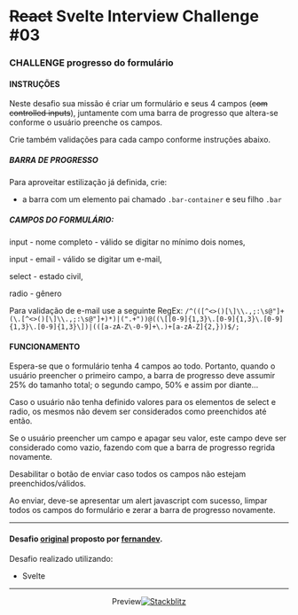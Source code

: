 # ~~React~~ Svelte Interview Challenge #03

### CHALLENGE progresso do formulário

#### INSTRUÇÕES

Neste desafio sua missão é criar um formulário e seus 4 campos (~~com controlled inputs~~),
juntamente com uma barra de progresso que altera-se conforme o usuário preenche os campos.

Crie também validações para cada campo conforme instruções abaixo.

##### BARRA DE PROGRESSO

Para aproveitar estilização já definida, crie:

- a barra com um elemento pai chamado `.bar-container` e seu filho `.bar`

##### CAMPOS DO FORMULÁRIO:

input - nome completo - válido se digitar no mínimo dois nomes,

input - email - válido se digitar um e-mail,

select - estado civil,

radio - gênero

Para validação de e-mail use a seguinte RegEx: `/^(([^<>()[\]\\.,;:\s@"]+(\.[^<>()[\]\\.,;:\s@"]+)*)|(".+"))@((\[[0-9]{1,3}\.[0-9]{1,3}\.[0-9]{1,3}\.[0-9]{1,3}\])|(([a-zA-Z\-0-9]+\.)+[a-zA-Z]{2,}))$/;`

#### FUNCIONAMENTO

Espera-se que o formulário tenha 4 campos ao todo. Portanto, quando o usuário preencher
o primeiro campo, a barra de progresso deve assumir 25% do tamanho total;
o segundo campo, 50% e assim por diante...

Caso o usuário não tenha definido valores para os elementos de select e radio,
os mesmos não devem ser considerados como preenchidos até então.

Se o usuário preencher um campo e apagar seu valor, este campo deve ser considerado como vazio,
fazendo com que a barra de progresso regrida novamente.

Desabilitar o botão de enviar caso todos os campos não estejam preenchidos/válidos.

Ao enviar, deve-se apresentar um alert javascript com sucesso, limpar todos os campos
do formulário e zerar a barra de progresso novamente.

---

#### Desafio [original](https://github.com/nandokferrari/fernandev-react-challenge-03) proposto por [fernandev](https://youtube.com/@fernandev1).

Desafio realizado utilizando:

- Svelte

---

<div style="display: flex; align-items: center; justify-content: center;">
  <span>Preview</span>
  <a href="https://stackblitz.com/edit/vitejs-vite-fxwaz8"><img alt="Stackblitz" src="https://img.shields.io/badge/Stackblitz-fff?style=for-the-badge&logo=Stackblitz&logoColor=1389FD" /></a>
</div>

